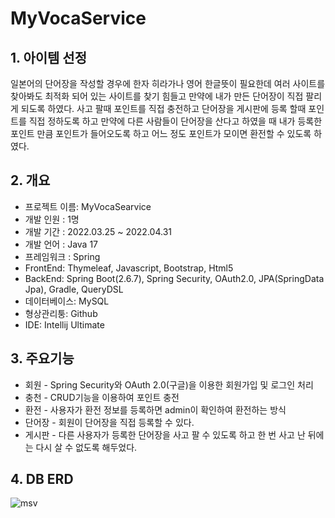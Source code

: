 # MyVocaService
## 1. 아이템 선정
일본어의 단어장을 작성할 경우에 한자 히라가나 영어 한글뜻이 필요한데 여러 사이트를 찾아봐도 최적화 되어 있는 사이트를 찾기 힘들고 만약에 내가 만든 단어장이
직접 팔리게 되도록 하였다. 사고 팔때 포인트를 직접 충전하고 단어장을 게시판에 등록 할때 포인트를 직접 정하도록 하고 만약에 다른 사람들이 단어장을 산다고 하였을 때
내가 등록한 포인트 만큼 포인트가 들어오도록 하고 어느 정도 포인트가 모이면 환전할 수 있도록 하였다.

## 2. 개요
+ 프로젝트 이름: MyVocaSearvice
+ 개발 인원 : 1명
+ 개발 기간 : 2022.03.25 ~ 2022.04.31
+ 개발 언어 : Java 17
+ 프레임워크 : Spring
+ FrontEnd: Thymeleaf, Javascript, Bootstrap, Html5
+ BackEnd: Spring Boot(2.6.7), Spring Security, OAuth2.0, JPA(SpringData Jpa), Gradle, QueryDSL
+ 데이터베이스: MySQL
+ 형상관리퉁: Github
+ IDE: Intellij Ultimate

## 3. 주요기능
  + 회원 - Spring Security와 OAuth 2.0(구글)을 이용한 회원가입 및 로그인 처리
  + 충천 - CRUD기능을 이용하여 포인트 충전
  + 환전 - 사용자가 환전 정보를 등록하면 admin이 확인하여 환전하는 방식
  + 단어장 - 회원이 단어장을 직접 등록할 수 있다.
  + 게시판 - 다른 사용자가 등록한 단어장을 사고 팔 수 있도록 하고 한 번 사고 난 뒤에는 다시 살 수 없도록 해두었다.

## 4. DB ERD
![msv](https://github.com/dlqudals12/msv1/assets/22268579/1ed689ae-574d-4e01-beb5-ca06870194dc)

